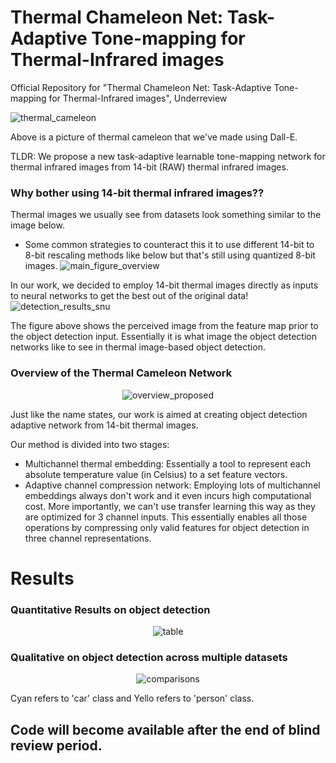 # Thermal Chameleon Net: Task-Adaptive Tone-mapping for Thermal-Infrared images

Official Repository for "Thermal Chameleon Net: Task-Adaptive Tone-mapping for Thermal-Infrared images", Underreview

![thermal_cameleon](https://github.com/ThermalCameleon/ThermalCameleonNet/assets/150974352/e82e98e8-63f7-477b-bd0d-35efc02c6481)

Above is a picture of thermal cameleon that we've made using Dall-E.

TLDR: We propose a new task-adaptive learnable tone-mapping network for thermal infrared images from 14-bit (RAW) thermal infrared images. 

### Why bother using 14-bit thermal infrared images??

Thermal images we usually see from datasets look something similar to the image below. 


- Some common strategies to counteract this it to use different 14-bit to 8-bit rescaling methods like below but that's still using quantized 8-bit images. 
![main_figure_overview](https://github.com/ThermalCameleon/ThermalCameleonNet/assets/150974352/60a02d15-0f65-44a6-a236-71af77b23a44)

In our work, we decided to employ 14-bit thermal images directly as inputs to neural networks to get the best out of the original data!
![detection_results_snu](https://github.com/ThermalCameleon/ThermalCameleonNet/assets/150974352/5ea2f646-87f4-4c71-8a54-f9aaa306b324)

The figure above shows the perceived image from the feature map prior to the object detection input. Essentially it is what image the object detection networks like to see in thermal image-based object detection. 

### Overview of the Thermal Cameleon Network

<div align="center">
  
![overview_proposed](https://github.com/ThermalCameleon/ThermalCameleonNet/assets/150974352/62069c32-1366-4bbb-a7ee-2fd1347b995e)

</div>

Just like the name states, our work is aimed at creating object detection adaptive network from 14-bit thermal images. 

Our method is divided into two stages:

- Multichannel thermal embedding: Essentially a tool to represent each absolute temperature value (in Celsius) to a set feature vectors. 
- Adaptive channel compression network: Employing lots of multichannel embeddings always don't work and it even incurs high computational cost. More importantly, we can't use transfer learning this way as they are optimized for 3 channel inputs. This essentially enables all those operations by compressing only valid features for object detection in three channel representations. 


# Results
### Quantitative Results on object detection

<div align="center">
  
![table](https://github.com/ThermalCameleon/ThermalCameleonNet/assets/150974352/4c543b54-7e92-4b11-b449-62428c20c6f3)

</div>


### Qualitative on object detection across multiple datasets

<div align="center">
  
![comparisons](https://github.com/ThermalCameleon/ThermalCameleonNet/assets/150974352/966a72f6-f65d-421b-9139-2cf6d19d55d7)

</div>

Cyan refers to 'car' class and Yello refers to 'person' class. 

## Code will become available after the end of blind review period. 
